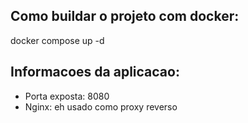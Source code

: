 ## Como buildar o projeto com docker:
docker compose up -d

## Informacoes da aplicacao:

- Porta exposta: 8080
- Nginx: eh usado como proxy reverso